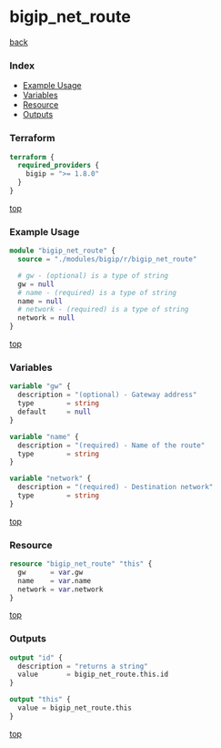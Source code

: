 # bigip_net_route

[back](../bigip.md)

### Index

- [Example Usage](#example-usage)
- [Variables](#variables)
- [Resource](#resource)
- [Outputs](#outputs)

### Terraform

```terraform
terraform {
  required_providers {
    bigip = ">= 1.8.0"
  }
}
```

[top](#index)

### Example Usage

```terraform
module "bigip_net_route" {
  source = "./modules/bigip/r/bigip_net_route"

  # gw - (optional) is a type of string
  gw = null
  # name - (required) is a type of string
  name = null
  # network - (required) is a type of string
  network = null
}
```

[top](#index)

### Variables

```terraform
variable "gw" {
  description = "(optional) - Gateway address"
  type        = string
  default     = null
}

variable "name" {
  description = "(required) - Name of the route"
  type        = string
}

variable "network" {
  description = "(required) - Destination network"
  type        = string
}
```

[top](#index)

### Resource

```terraform
resource "bigip_net_route" "this" {
  gw      = var.gw
  name    = var.name
  network = var.network
}
```

[top](#index)

### Outputs

```terraform
output "id" {
  description = "returns a string"
  value       = bigip_net_route.this.id
}

output "this" {
  value = bigip_net_route.this
}
```

[top](#index)